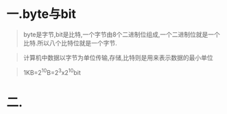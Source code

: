 # 一.byte与bit

>byte是字节,bit是比特,一个字节由8个二进制位组成,一个二进制位就是一个比特.所以八个比特位就是一个字节.

>计算机中数据以字节为单位传输,存储,比特则是用来表示数据的最小单位

>1KB=2<sup>10</sup>B=2<sup>3</sup>x2<sup>10</sup>bit

# 二.